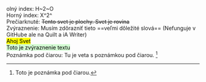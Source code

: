 olný index:  H~2~O     
Horný index: X^2^  
Prečiarknuté: ~~Tento svet je plochy. Svet je rovina~~       
Zvýraznenie: Musím zdôrazniť tieto ==veľmi dôležité slová== (Nefunguje v GitHube ale na Quilt a iA Writer)  
<mark style="background: yellow" >Ahoj Svet</mark>  
<mark style="background: #BBFABBA6;">Toto je zvýraznenie textu</mark>  
Poznámka pod čiarou: Tu je veta s poznámkou pod čiarou. [^1] 
[^1]: Toto je poznámka pod čiarou.  
